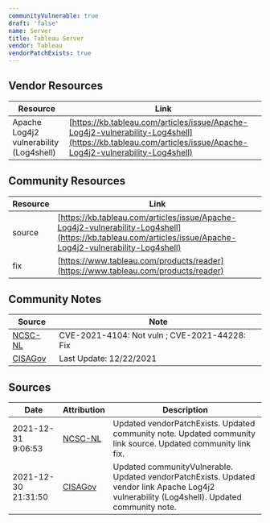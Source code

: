 ```yaml
---
communityVulnerable: true
draft: 'false'
name: Server
title: Tableau Server
vendor: Tableau
vendorPatchExists: true
---
```


## Vendor Resources
| Resource | Link |
| --- | --- |
| Apache Log4j2 vulnerability (Log4shell) | [https://kb.tableau.com/articles/issue/Apache-Log4j2-vulnerability-Log4shell](https://kb.tableau.com/articles/issue/Apache-Log4j2-vulnerability-Log4shell) |

## Community Resources
| Resource | Link |
| --- | --- |
| source | [https://kb.tableau.com/articles/issue/Apache-Log4j2-vulnerability-Log4shell](https://kb.tableau.com/articles/issue/Apache-Log4j2-vulnerability-Log4shell) |
| fix | [https://www.tableau.com/products/reader](https://www.tableau.com/products/reader) |

## Community Notes
| Source | Note |
| --- | --- |
| [NCSC-NL](https://github.com/NCSC-NL/log4shell/blob/main/software/README.md) | CVE-2021-4104: Not vuln ; CVE-2021-44228: Fix </ul> |
| [CISAGov](https://raw.githubusercontent.com/cisagov/log4j-affected-db/develop/README.md) | Last Update: 12/22/2021 |

## Sources
| Date | Attribution | Description |
| --- | --- | --- |
| 2021-12-31 9:06:53 | [NCSC-NL](https://github.com/NCSC-NL/log4shell/blob/main/software/README.md) | Updated vendorPatchExists. Updated community note. Updated community link source. Updated community link fix.  |
| 2021-12-30 21:31:50 | [CISAGov](https://raw.githubusercontent.com/cisagov/log4j-affected-db/develop/README.md) | Updated communityVulnerable. Updated vendorPatchExists. Updated vendor link Apache Log4j2 vulnerability (Log4shell). Updated community note.  |
